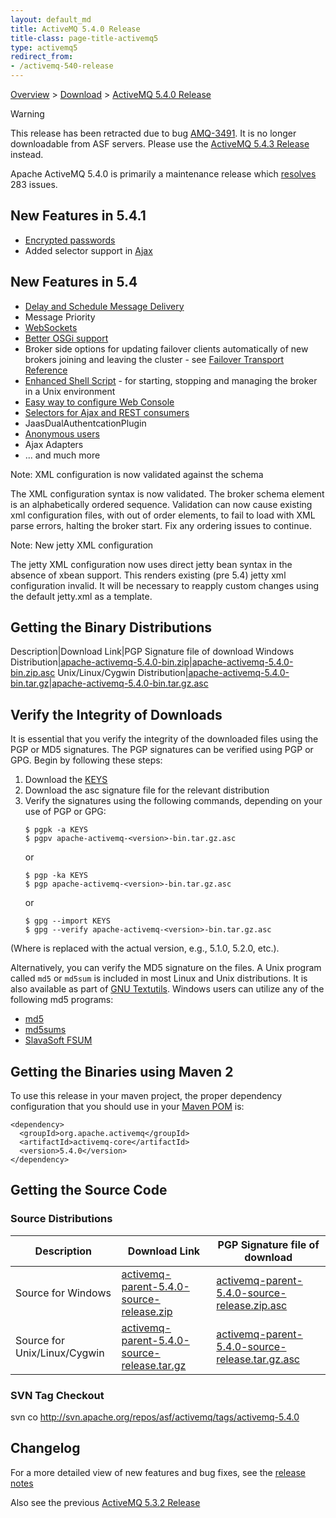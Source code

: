 ```yaml
---
layout: default_md
title: ActiveMQ 5.4.0 Release 
title-class: page-title-activemq5
type: activemq5
redirect_from:
- /activemq-540-release
---
```


[Overview](overview) > [Download](download) > [ActiveMQ 5.4.0 Release](activemq-540-release)

Warning

This release has been retracted due to bug [AMQ-3491](https://issues.apache.org/jira/browse/AMQ-3491). It is no longer downloadable from ASF servers. Please use the [ActiveMQ 5.4.3 Release](activemq-543-release) instead.

Apache ActiveMQ 5.4.0 is primarily a maintenance release which [resolves](https://issues.apache.org/activemq/secure/IssueNavigator.jspa?reset=true&&pid=10520&fixfor=12110&sorter/field=priority&sorter/order=DESC) 283 issues.

New Features in 5.4.1
---------------------

*   [Encrypted passwords](encrypted-passwords)
*   Added selector support in [Ajax](ajax)

New Features in 5.4
-------------------

*   [Delay and Schedule Message Delivery](delay-and-schedule-message-delivery)
*   Message Priority
*   [WebSockets](ConnectivityConnectivity/Connectivity/websockets)
*   [Better OSGi support](osgi-integration)
*   Broker side options for updating failover clients automatically of new brokers joining and leaving the cluster - see [Failover Transport Reference](failover-transport-reference)
*   [Enhanced Shell Script](unix-shell-script) \- for starting, stopping and managing the broker in a Unix environment
*   [Easy way to configure Web Console](ToolsTools/Tools/web-console)
*   [Selectors for Ajax and REST consumers](ProtocolsConnectivity/Protocols/Connectivity/Protocols/rest)
*   JaasDualAuthentcationPlugin
*   [Anonymous users](FeaturesFeatures/Features/security)
*   Ajax Adapters
*   ... and much more

Note: XML configuration is now validated against the schema

The XML configuration syntax is now validated. The broker schema element is an alphabetically ordered sequence. Validation can now cause existing xml configuration files, with out of order elements, to fail to load with XML parse errors, halting the broker start. Fix any ordering issues to continue.

Note: New jetty XML configuration

The jetty XML configuration now uses direct jetty bean syntax in the absence of xbean support. This renders existing (pre 5.4) jetty xml configuration invalid. It will be necessary to reapply custom changes using the default jetty.xml as a template.

Getting the Binary Distributions
--------------------------------

Description|Download Link|PGP Signature file of download
Windows Distribution|[apache-activemq-5.4.0-bin.zip](http://archive.apache.org/dist/activemq/apache-activemq/5.4.0/apache-activemq-5.4.0-bin.zip)|[apache-activemq-5.4.0-bin.zip.asc](http://archive.apache.org/dist/activemq/apache-activemq/5.4.0/apache-activemq-5.4.0-bin.zip.asc)
Unix/Linux/Cygwin Distribution|[apache-activemq-5.4.0-bin.tar.gz](http://archive.apache.org/dist/activemq/apache-activemq/5.4.0/apache-activemq-5.4.0-bin.tar.gz)|[apache-activemq-5.4.0-bin.tar.gz.asc](http://archive.apache.org/dist/activemq/apache-activemq/5.4.0/apache-activemq-5.4.0-bin.tar.gz.asc)

Verify the Integrity of Downloads
---------------------------------

It is essential that you verify the integrity of the downloaded files using the PGP or MD5 signatures. The PGP signatures can be verified using PGP or GPG. Begin by following these steps:

1.  Download the [KEYS](http://www.apache.org/dist/activemq/KEYS)
2.  Download the asc signature file for the relevant distribution
3.  Verify the signatures using the following commands, depending on your use of PGP or GPG:
    ```
    $ pgpk -a KEYS
    $ pgpv apache-activemq-<version>-bin.tar.gz.asc
    ```
    or
    ```
    $ pgp -ka KEYS
    $ pgp apache-activemq-<version>-bin.tar.gz.asc
    ```
    or
    ```
    $ gpg --import KEYS
    $ gpg --verify apache-activemq-<version>-bin.tar.gz.asc
    ```

(Where <version> is replaced with the actual version, e.g., 5.1.0, 5.2.0, etc.).

Alternatively, you can verify the MD5 signature on the files. A Unix program called `md5` or `md5sum` is included in most Linux and Unix distributions. It is also available as part of [GNU Textutils](http://www.gnu.org/software/textutils/textutils.html). Windows users can utilize any of the following md5 programs:

*   [md5](http://www.fourmilab.ch/md5/)
*   [md5sums](http://www.pc-tools.net/win32/md5sums/)
*   [SlavaSoft FSUM](http://www.slavasoft.com/fsum/)

Getting the Binaries using Maven 2
----------------------------------

To use this release in your maven project, the proper dependency configuration that you should use in your [Maven POM](http://maven.apache.org/guides/introduction/introduction-to-the-pom.html) is:
```
<dependency>
  <groupId>org.apache.activemq</groupId>
  <artifactId>activemq-core</artifactId>
  <version>5.4.0</version>
</dependency>
```
Getting the Source Code
-----------------------

### Source Distributions

Description|Download Link|PGP Signature file of download
---|---|---
Source for Windows|[activemq-parent-5.4.0-source-release.zip](http://archive.apache.org/dist/activemq/apache-activemq/5.4.0/activemq-parent-5.4.0-source-release.zip)|[activemq-parent-5.4.0-source-release.zip.asc](http://archive.apache.org/dist/activemq/apache-activemq/5.4.0/activemq-parent-5.4.0-source-release.zip.asc)
Source for Unix/Linux/Cygwin|[activemq-parent-5.4.0-source-release.tar.gz](http://archive.apache.org/dist/activemq/apache-activemq/5.4.0/activemq-parent-5.4.0-source-release.tar.gz)|[activemq-parent-5.4.0-source-release.tar.gz.asc](http://archive.apache.org/dist/activemq/apache-activemq/5.4.0/activemq-parent-5.4.0-source-release.tar.gz.asc)

### SVN Tag Checkout

svn co http://svn.apache.org/repos/asf/activemq/tags/activemq-5.4.0

Changelog
---------

For a more detailed view of new features and bug fixes, see the [release notes](https://issues.apache.org/activemq/secure/ReleaseNote.jspa?projectId=10520&styleName=Html&version=12110)

Also see the previous [ActiveMQ 5.3.2 Release](activemq-532-release)

